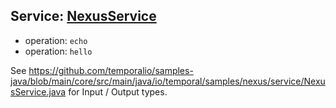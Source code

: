 ## Service: [NexusService](https://github.com/temporalio/samples-java/blob/main/core/src/main/java/io/temporal/samples/nexus/service/NexusService.java)
 - operation: `echo`
 - operation: `hello`

See https://github.com/temporalio/samples-java/blob/main/core/src/main/java/io/temporal/samples/nexus/service/NexusService.java for Input / Output types.

